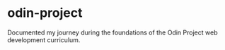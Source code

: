 # odin-project

Documented my journey during the foundations of the Odin Project web development curriculum.
